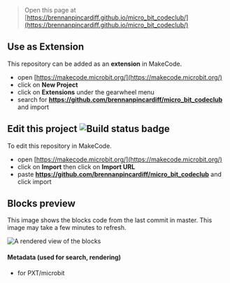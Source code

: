
> Open this page at [https://brennanpincardiff.github.io/micro_bit_codeclub/](https://brennanpincardiff.github.io/micro_bit_codeclub/)

## Use as Extension

This repository can be added as an **extension** in MakeCode.

* open [https://makecode.microbit.org/](https://makecode.microbit.org/)
* click on **New Project**
* click on **Extensions** under the gearwheel menu
* search for **https://github.com/brennanpincardiff/micro_bit_codeclub** and import

## Edit this project ![Build status badge](https://github.com/brennanpincardiff/micro_bit_codeclub/workflows/MakeCode/badge.svg)

To edit this repository in MakeCode.

* open [https://makecode.microbit.org/](https://makecode.microbit.org/)
* click on **Import** then click on **Import URL**
* paste **https://github.com/brennanpincardiff/micro_bit_codeclub** and click import

## Blocks preview

This image shows the blocks code from the last commit in master.
This image may take a few minutes to refresh.

![A rendered view of the blocks](https://github.com/brennanpincardiff/micro_bit_codeclub/raw/master/.github/makecode/blocks.png)

#### Metadata (used for search, rendering)

* for PXT/microbit
<script src="https://makecode.com/gh-pages-embed.js"></script><script>makeCodeRender("{{ site.makecode.home_url }}", "{{ site.github.owner_name }}/{{ site.github.repository_name }}");</script>
